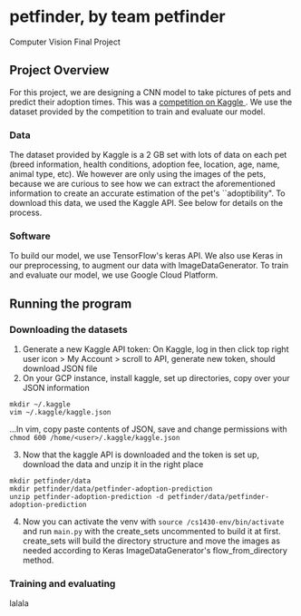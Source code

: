 # petfinder, by team petfinder
Computer Vision Final Project

## Project Overview

For this project, we are designing a CNN model to take pictures of pets and predict their adoption times. This was a [competition on Kaggle ](https://www.kaggle.com/c/petfinder-adoption-prediction/overview "Kaggle Competition Page"). We use the dataset provided by the competition to train and evaluate our model.

  ### Data
The dataset provided by Kaggle is a 2 GB set with lots of data on each pet (breed information, health conditions, adoption fee, location, age, name, animal type, etc). We however are only using the images of the pets, because we are curious to see how we can extract the aforementioned information to create an accurate estimation of the pet's ``adoptibility". To download this data, we used the Kaggle API. See below for details on the process.

  ### Software
To build our model, we use TensorFlow's keras API. We also use Keras in our preprocessing, to augment our data with ImageDataGenerator. To train and evaluate our model, we use Google Cloud Platform.



## Running the program

### Downloading the datasets
1. Generate a new Kaggle API token: On Kaggle, log in then click top right user icon > My Account > scroll to API, generate new token, should download JSON file
2. On your GCP instance, install kaggle, set up directories, copy over your JSON information

```pip install --user kaggle
mkdir ~/.kaggle
vim ~/.kaggle/kaggle.json 
```
...In vim, copy paste contents of JSON, save and change permissions with `chmod 600 /home/<user>/.kaggle/kaggle.json`

3. Now that the kaggle API is downloaded and the token is set up, download the data and unzip it in the right place

```.local/bin/kaggle competitions download -c petfinder-adoption-prediction
mkdir petfinder/data
mkdir petfinder/data/petfinder-adoption-prediction
unzip petfinder-adoption-prediction -d petfinder/data/petfinder-adoption-prediction
```

4. Now you can activate the venv with `source /cs1430-env/bin/activate` and run `main.py` with the create_sets uncommented to build it at first. create_sets will build the directory structure and move the images as needed according to Keras ImageDataGenerator's flow_from_directory method.

### Training and evaluating

lalala